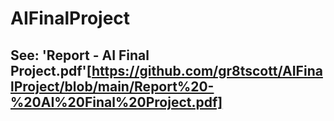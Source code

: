 # AIFinalProject

## See: 'Report - AI Final Project.pdf'[https://github.com/gr8tscott/AIFinalProject/blob/main/Report%20-%20AI%20Final%20Project.pdf]
